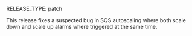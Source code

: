 RELEASE_TYPE: patch

This release fixes a suspected bug in SQS autoscaling where both scale down and scale up alarms where triggered at the same time.